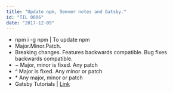 ```yaml
---
title: "Update npm, Semver notes and Gatsby."
id: "TIL 0006"
date: "2017-12-09"
---
```


* npm i -g npm | To update npm
* Major.Minor.Patch.
* Breaking changes. Features backwards compatible. Bug fixes backwards compatible.
* ~ Major, minor is fixed. Any patch
* ^ Major is fixed. Any minor or patch
* \* Any major, minor or patch
* Gatsby Tutorials | [Link](https://www.gatsbyjs.org/tutorial/)

